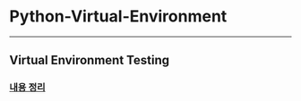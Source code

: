 # Python-Virtual-Environment
___
## Virtual Environment Testing

### [내용 정리](https://www.notion.so/gaw3568/venv-4a119bc8d03b497ab0fd86ff32f8e441)
